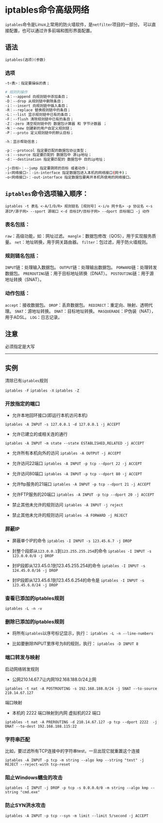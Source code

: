 # iptables命令高级网络

`iptables`命令是Linux上常用的防火墙软件，是`netfilter`项目的一部分。
可以直接配置，也可以通过许多前端和图形界面配置。

## 语法

`iptables(选项)(参数)`

### 选项

```bash
-t<表>：指定要操纵的表；

# 规则列操作
-A：--append 向规则链中添加条目；
-D：--drop 从规则链中删除条目；
-i：--insert 向规则链中插入条目；
-R：--replace 替换规则链中的条目；
-L：--list 显示规则链中已有的条目；
-F：--flush 清除规则链中已有的条目；
-Z：-zero 清空规则链中的 数据包计算器 和 字节计数器 ；
-N：--new 创建新的用户自定义规则链；
-P：--proto 定义规则链中的默认目标；

-h：显示帮助信息；

-p：--protocol 指定要匹配的数据包协议类型；
-s：--source 指定要匹配的 数据包中 源ip地址；
-d：--destination 指定要匹配的 数据包中 目的ip地址；

-j<目标>：--jump 指定要跳转的目标 或者动作；
-i<网络接口>：-in-interface 指定数据包进入本机的网络接口(网卡)；
-o<网络接口>：-out-interface 指定数据包要离开本机所使用的网络接口。
```

## `iptables`命令选项输入顺序：

`iptables -t 表名 <-A/I/D/R> 规则链名 [规则号] <-i/o 网卡名> -p 协议名 <-s 源IP/源子网> --sport 源端口 <-d 目标IP/目标子网> --dport 目标端口 -j 动作`

### 表名包括：

`raw`：高级功能，如：网址过滤。
`mangle`：数据包修改（QOS），用于实现服务质量。
`net`：地址转换，用于网关路由器。
`filter`：包过滤，用于防火墙规则。

### 规则链名包括：

`INPUT`链：处理输入数据包。
`OUTPUT`链：处理输出数据包。
`PORWARD`链：处理转发数据包。
`PREROUTING`链：用于目标地址转换（DNAT）。
`POSTOUTING`链：用于源地址转换（SNAT）。

### 动作包括：

`accept`：接收数据包。
`DROP`：丢弃数据包。
`REDIRECT`：重定向、映射、透明代理。
`SNAT`：源地址转换。
`DNAT`：目标地址转换。
`MASQUERADE`：IP伪装（NAT），用于ADSL。
`LOG`：日志记录。

## 注意

必须指定是大写

------

## 实例

清除已有`iptables`规则

`iptables -F`
`iptables -X`
`iptables -Z`

### 开放指定的端口

- 允许本地回环接口(即运行本机访问本机)

`iptables -A INPUT -s 127.0.0.1 -d 127.0.0.1 -j ACCEPT`

- 允许已建立的或相关连的通行

`iptables -A INPUT -m state --state ESTABLISHED,RELATED -j ACCEPT`

- 允许所有本机向外的访问
`iptables -A OUTPUT -j ACCEPT`

- 允许访问22端口
`iptables -A INPUT -p tcp --dport 22 -j ACCEPT`

- 允许访问80端口
`iptables -A INPUT -p tcp --dport 80 -j ACCEPT`

- 允许ftp服务的21端口
`iptables -A INPUT -p tcp --dport 21 -j ACCEPT`

- 允许FTP服务的20端口
`iptables -A INPUT -p tcp --dport 20 -j ACCEPT`

- 禁止其他未允许的规则访问
`iptables -A INPUT -j reject`

- 禁止其他未允许的规则访问
`iptables -A FORWARD -j REJECT`

### 屏蔽IP

- 屏蔽单个IP的命令
`iptables -I INPUT -s 123.45.6.7 -j DROP`

- 封整个段即从`123.0.0.1`到`123.255.255.254`的命令
`iptables -I INPUT -s 123.0.0.0/8 -j DROP`

- 封IP段即从123.45.0.1到123.45.255.254的命令
`iptables -I INPUT -s 124.45.0.0/16 -j DROP`

- 封IP段即从123.45.6.1到123.45.6.254的命令是
`iptables -I INPUT -s 123.45.6.0/24 -j DROP`

### 查看已添加的iptables规则

`iptables -L -n -v`

### 删除已添加的iptables规则

- 将所有`iptables`以序号标记显示，执行：
`iptables -L -n --line-numbers`

- 比如要删除INPUT里序号为8的规则，执行：
`iptables -D INPUT 8`

### 端口转发与映射

启动网络转发规则

- 公网210.14.67.7让内网192.168.188.0/24上网

`iptables -t nat -A POSTROUTING -s 192.168.188.0/24 -j SNAT --to-source 210.14.67.127`

端口映射

- 本机的 2222 端口映射到内网 虚拟机的22 端口

`iptables -t nat -A PREROUTING -d 210.14.67.127 -p tcp --dport 2222  -j DNAT --to-dest 192.168.188.115:22`

### 字符串匹配

比如，要过滤所有TCP连接中的字符串test，一旦出现它就重置这个连接

`iptables -A INPUT -p tcp -m string --algo kmp --string "test" -j REJECT --reject-with tcp-reset`

### 阻止Windows蠕虫的攻击

`iptables -I INPUT -j DROP -p tcp -s 0.0.0.0/0 -m string --algo kmp --string "cmd.exe"`

### 防止SYN洪水攻击

`iptables -A INPUT -p tcp --syn -m limit --limit 5/second -j ACCEPT`

